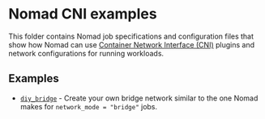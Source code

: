 # Nomad CNI examples

This folder contains Nomad job specifications and configuration files that show
how Nomad can use [Container Network Interface (CNI)](https://cni.dev) plugins
and network configurations for running workloads.

## Examples

- [`diy_bridge`](diy_bridge) - Create your own bridge network similar to the one Nomad makes
  for `network_mode = "bridge"` jobs.
